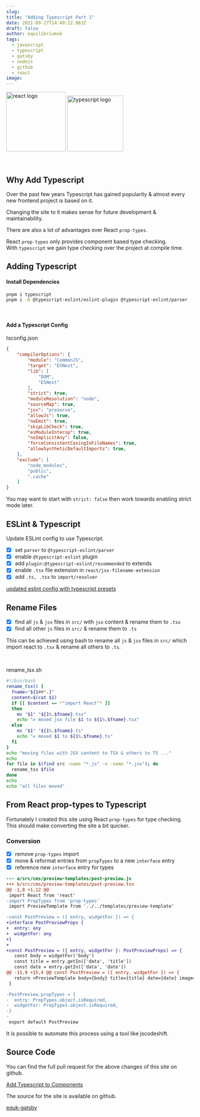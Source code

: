 ```yaml
---
slug:
title: "Adding Typescript Part 1"
date: 2021-09-27T14:49:22.863Z
draft: false
author: equilibriumuk
tags:
  - javascript
  - typescript
  - gatsby
  - nodejs
  - github
  - react
image:
---
```


<p class="text-center"><img src="/media/logos/reactsq.svg" alt="react logo" width="160px" class="inline"> <img src="/media/logos/typescript.svg" alt="typescript logo" width="150px" class="inline"></p>

<br />

## Why Add Typescript

Over the past few years Typescript has gained popularity & almost every new frontend project is based on it.

Changing the site to it makes sense for future development & maintainability.

There are also a lot of advantages over React `prop-types`.

React `prop-types` only provides component based type checking.<br />
With `typescript` we gain type checking over the project at compile time.

## Adding Typescript

#### Install Dependencies

```bash
pnpm i typescript
pnpm i -D @typescript-eslint/eslint-plugin @typescript-eslint/parser
```

<br />

#### Add a Typescript Config

<i class="fa fa-file-code-o git-fork"></i> tsconfig.json

```json
{
    "compilerOptions": {
        "module": "CommonJS",
        "target": "ESNext",
        "lib": [
            "DOM",
            "ESNext"
        ],
        "strict": true,
        "moduleResolution": "node",
        "sourceMap": true,
        "jsx": "preserve",
        "allowJs": true,
        "noEmit": true,
        "skipLibCheck": true,
        "esModuleInterop": true,
        "noImplicitAny": false,
        "forceConsistentCasingInFileNames": true,
        "allowSyntheticDefaultImports": true,
    },
    "exclude": [
        "node_modules",
        "public",
        ".cache"
    ]
}
```
<article class="message is-info">
  <div class="message-body">
    <i class="fa fa-info-circle"></i> You may want to start with <code class="language-text">strict: false</code> then work towards enabling strict mode later.
  </div>
</article>

## ESLint & Typescript

Update ESLint config to use Typescript.

- [x] set `parser` to `@typescript-eslint/parser`
- [x] enable `@typescript-eslint` plugin
- [x] add `plugin:@typescript-eslint/recommended` to extends
- [x] enable `.tsx` file extension in `react/jsx-filename-extension`
- [x] add `.ts, .tsx` to `import/resolver`

<i class="fa fa-code-fork git-fork"></i> <a href="https://github.com/equk/equk-gatsby/pull/8/commits/a68e9076b4dbf57ccedf0fa2a8d47832854154f0" target="_blank" rel="noopener noreferrer">updated eslint config with typescript presets</a>

## Rename Files

- [x] find all `js` & `jsx` files in `src/` with `jsx` content & rename them to `.tsx`
- [x] find all other `js` files in `src/` & rename them to `.ts`

This can be achieved using bash to rename all `js` & `jsx` files in `src/` which import react to `.tsx` & rename all others to `.ts`.

<br />

<i class="fa fa-file-code-o git-fork"></i> rename_tsx.sh

```bash
#!/bin/bash
rename_tsx() {
  fname="${1##*.}"
  content=$(cat $1)
  if [[ $content == *"import React"* ]]
  then
    mv "$1" "${1%.$fname}.tsx"
    echo "✔ moved jsx file $1 to ${1%.$fname}.tsx"
  else
    mv "$1" "${1%.$fname}.ts"
    echo "✔ moved $1 to ${1%.$fname}.ts"
  fi
}
echo "moving files with JSX content to TSX & others to TS ..."
echo
for file in $(find src -name "*.js" -o -name "*.jsx"); do
  rename_tsx $file
done
echo
echo "all files moved"
```

## From React prop-types to Typescript

Fortunately I created this site using React `prop-types` for type checking.<br />
This should make converting the site a bit quicker.

### Conversion

- [x] remove `prop-types` import
- [x] move & reformat entries from `propTypes` to a new `interface` entry
- [x] reference new `interface` entry for types

```diff
--- a/src/cms/preview-templates/post-preview.js
+++ b/src/cms/preview-templates/post-preview.tsx
@@ -1,8 +1,12 @@
 import React from 'react'
-import PropTypes from 'prop-types'
 import PreviewTemplate from '../../templates/preview-template'

-const PostPreview = ({ entry, widgetFor }) => {
+interface PostPreviewProps {
+  entry: any
+  widgetFor: any
+}
+
+const PostPreview = ({ entry, widgetFor }: PostPreviewProps) => {
   const body = widgetFor('body')
   const title = entry.getIn(['data', 'title'])
   const date = entry.getIn(['data', 'date'])
@@ -11,9 +15,4 @@ const PostPreview = ({ entry, widgetFor }) => {
   return <PreviewTemplate body={body} title={title} date={date} image={image} />
 }

-PostPreview.propTypes = {
-  entry: PropTypes.object.isRequired,
-  widgetFor: PropTypes.object.isRequired,
-}
-
 export default PostPreview
```

<article class="message is-info">
  <div class="message-body">
    <i class="fa fa-info-circle"></i> It is possible to automate this process using a tool like jscodeshift.
  </div>
</article>

## Source Code

You can find the full pull request for the above changes of this site on github.

<i class="fa fa-code-fork git-fork"></i> <a href="https://github.com/equk/equk-gatsby/pull/8" target="_blank" rel="noopener noreferrer">Add Typescript to Components</a>

The source for the site is available on github.

<a class="github" href="https://github.com/equk/equk-gatsby" aria-label="View on GitHub" target="_blank" rel="noopener noreferrer"><i class="fa fa-github"></i> equk-gatsby</a>